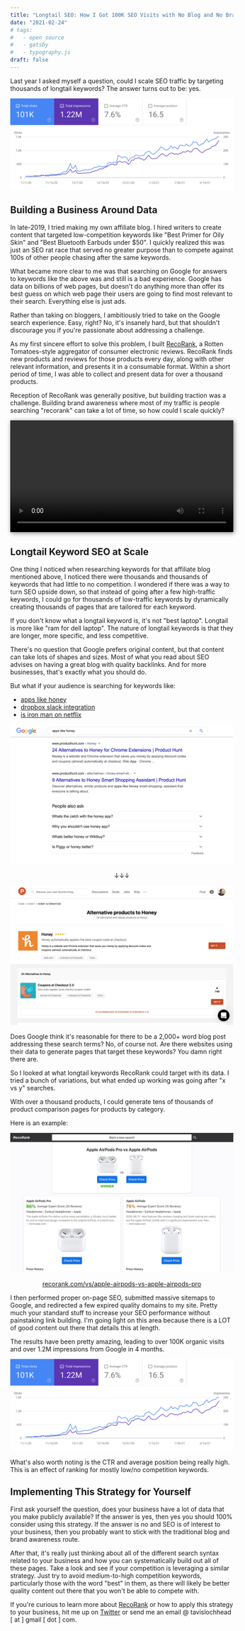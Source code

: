```yaml
---
title: "Longtail SEO: How I Got 100K SEO Visits with No Blog and No Brand Awareness in 4 Months"
date: "2021-02-24"
# tags:
#   - open source
#   - gatsby
#   - typography.js
draft: false
---
```


Last year I asked myself a question, could I scale SEO traffic by targeting thousands of longtail keywords? The answer turns out to be: yes.

![GSC](./gsc.png "GSC")

## Building a Business Around Data

In late-2019, I tried making my own affiliate blog. I hired writers to create content that targeted low-competition keywords like "Best Primer for Oily Skin" and "Best Bluetooth Earbuds under \$50". I quickly realized this was just an SEO rat race that served no greater purpose than to compete against 100s of other people chasing after the same keywords.

What became more clear to me was that searching on Google for answers to keywords like the above was and still is a bad experience. Google has data on billions of web pages, but doesn't do anything more than offer its best guess on which web page their users are going to find most relevant to their search. Everything else is just ads.

Rather than taking on bloggers, I ambitiously tried to take on the Google search experience. Easy, right? No, it's insanely hard, but that shouldn't discourage you if you're passionate about addressing a challenge.

As my first sincere effort to solve this problem, I built <a href="https://recorank.com" target="_blank">RecoRank</a>, a Rotten Tomatoes-style aggregator of consumer electronic reviews. RecoRank finds new products and reviews for those products every day, along with other relevant information, and presents it in a consumable format. Within a short period of time, I was able to collect and present data for over a thousand products.

Reception of RecoRank was generally positive, but building traction was a challenge. Building brand awareness where most of my traffic is people searching "recorank" can take a lot of time, so how could I scale quickly?

<video src="./rr-demo.mp4" style="width:100%;box-shadow: 2px 2px 10px grey;" autoplay loop></video>

## Longtail Keyword SEO at Scale

One thing I noticed when researching keywords for that affiliate blog mentioned above, I noticed there were thousands and thousands of keywords that had little to no competition. I wondered if there was a way to turn SEO upside down, so that instead of going after a few high-traffic keywords, I could go for thousands of low-traffic keywords by dynamically creating thousands of pages that are tailored for each keyword.

If you don't know what a longtail keyword is, it's not "best laptop". Longtail is more like "ram for dell laptop". The nature of longtail keywords is that they are longer, more specific, and less competitive.

There's no question that Google prefers original content, but that content can take lots of shapes and sizes. Most of what you read about SEO advises on having a great blog with quality backlinks. And for more businesses, that's exactly what you should do.

But what if your audience is searching for keywords like:

- [apps like honey](https://www.google.com/search?q=apps+like+honey)
- [dropbox slack integration](https://www.google.com/search?q=dropbox+slack+integration)
- [is iron man on netflix](https://www.google.com/search?q=is+ironman+on+netflix)

![Longtail Example](./longtail-example.png "Longtail Example")

<p style="text-align: center;">↓↓↓</p>

![Apps like Honey](./ph-honey.png "Apps like Honey")

Does Google think it's reasonable for there to be a 2,000+ word blog post addressing these search terms? No, of course not. Are there websites using their data to generate pages that target these keywords? You damn right there are.

So I looked at what longtail keywords RecoRank could target with its data. I tried a bunch of variations, but what ended up working was going after "x vs y" searches.

With over a thousand products, I could generate tens of thousands of product comparison pages for products by category.

Here is an example:

![VS Page](./vs-page.png "VS Page")

<p style="text-align: center;"><a href="https://recorank.com/vs/apple-airpods-vs-apple-airpods-pro" target="_blank">recorank.com/vs/apple-airpods-vs-apple-airpods-pro</a></p>

I then performed proper on-page SEO, submitted massive sitemaps to Google, and redirected a few expired quality domains to my site. Pretty much your standard stuff to increase your SEO performance without painstaking link building. I'm going light on this area because there is a LOT of good content out there that details this at length.

The results have been pretty amazing, leading to over 100K organic visits and over 1.2M impressions from Google in 4 months.

![GSC](./gsc.png "GSC")

What's also worth noting is the CTR and average position being really high. This is an effect of ranking for mostly low/no competition keywords.

## Implementing This Strategy for Yourself

First ask yourself the question, does your business have a lot of data that you make publicly available? If the answer is yes, then yes you should 100% consider using this strategy. If the answer is no and SEO is of interest to your business, then you probably want to stick with the traditional blog and brand awareness route.

After that, it's really just thinking about all of the different search syntax related to your business and how you can systematically build out all of these pages. Take a look and see if your competition is leveraging a similar strategy. Just try to avoid medium-to-high competition keywords, particularly those with the word "best" in them, as there will likely be better quality content out there that you won't be able to compete with.

If you're curious to learn more about <a href="https://recorank.com" target="_blank">RecoRank</a> or how to apply this strategy to your business, hit me up on [Twitter](https://twitter.com/tavislochhead) or send me an email @ tavislochhead [ at ] gmail [ dot ] com.
